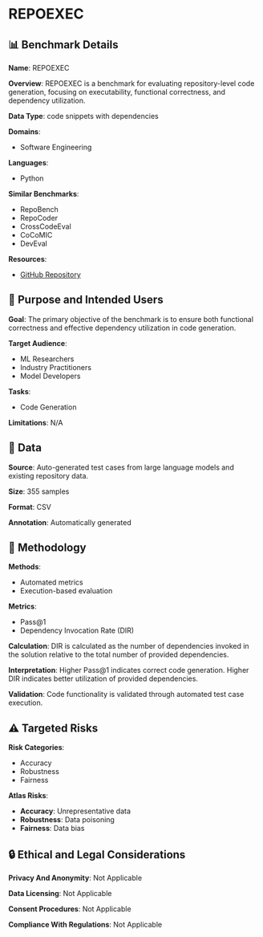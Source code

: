 # REPOEXEC

## 📊 Benchmark Details

**Name**: REPOEXEC

**Overview**: REPOEXEC is a benchmark for evaluating repository-level code generation, focusing on executability, functional correctness, and dependency utilization.

**Data Type**: code snippets with dependencies

**Domains**:
- Software Engineering

**Languages**:
- Python

**Similar Benchmarks**:
- RepoBench
- RepoCoder
- CrossCodeEval
- CoCoMIC
- DevEval

**Resources**:
- [GitHub Repository](https://github.com/FSoft-AI4Code/RepoExec)

## 🎯 Purpose and Intended Users

**Goal**: The primary objective of the benchmark is to ensure both functional correctness and effective dependency utilization in code generation.

**Target Audience**:
- ML Researchers
- Industry Practitioners
- Model Developers

**Tasks**:
- Code Generation

**Limitations**: N/A

## 💾 Data

**Source**: Auto-generated test cases from large language models and existing repository data.

**Size**: 355 samples

**Format**: CSV

**Annotation**: Automatically generated

## 🔬 Methodology

**Methods**:
- Automated metrics
- Execution-based evaluation

**Metrics**:
- Pass@1
- Dependency Invocation Rate (DIR)

**Calculation**: DIR is calculated as the number of dependencies invoked in the solution relative to the total number of provided dependencies.

**Interpretation**: Higher Pass@1 indicates correct code generation. Higher DIR indicates better utilization of provided dependencies.

**Validation**: Code functionality is validated through automated test case execution.

## ⚠️ Targeted Risks

**Risk Categories**:
- Accuracy
- Robustness
- Fairness

**Atlas Risks**:
- **Accuracy**: Unrepresentative data
- **Robustness**: Data poisoning
- **Fairness**: Data bias

## 🔒 Ethical and Legal Considerations

**Privacy And Anonymity**: Not Applicable

**Data Licensing**: Not Applicable

**Consent Procedures**: Not Applicable

**Compliance With Regulations**: Not Applicable
